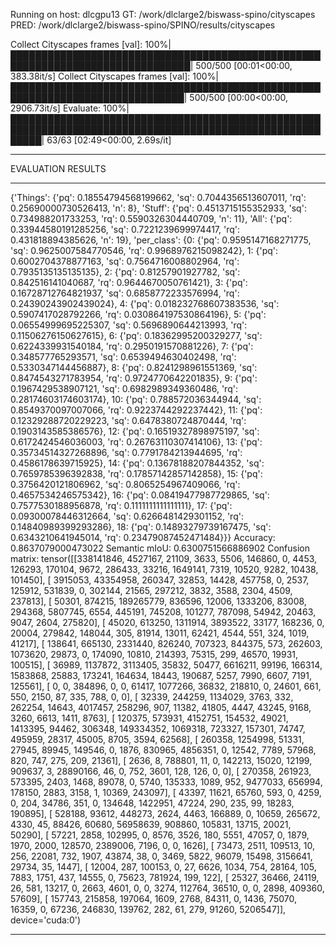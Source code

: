 Running on host: dlcgpu13
GT: /work/dlclarge2/biswass-spino/cityscapes
PRED: /work/dlclarge2/biswass-spino/SPINO/results/cityscapes

Collect Cityscapes frames [val]: 100%|███████████████████████████████████████████████████████████████████████████████| 500/500 [00:01<00:00, 383.38it/s]
Collect Cityscapes frames [val]: 100%|██████████████████████████████████████████████████████████████████████████████| 500/500 [00:00<00:00, 2906.73it/s]
Evaluate: 100%|█████████████████████████████████████████████████████████████████████████████████████████████████████████| 63/63 [02:49<00:00,  2.69s/it]
******************
EVALUATION RESULTS
******************
{'Things': {'pq': 0.18554794568199662, 'sq': 0.7044356513607011, 'rq': 0.25690000730526413, 'n': 8}, 'Stuff': {'pq': 0.4513715155352933, 'sq': 0.734988201733253, 'rq': 0.5590326304440709, 'n': 11}, 'All': {'pq': 0.33944580191285256, 'sq': 0.7221239699974417, 'rq': 0.431818894385626, 'n': 19}, 'per_class': {0: {'pq': 0.9595147168271775, 'sq': 0.9625007584770546, 'rq': 0.9968976215098242}, 1: {'pq': 0.6002704378877163, 'sq': 0.7564716008802964, 'rq': 0.7935135135135135}, 2: {'pq': 0.81257901927782, 'sq': 0.842516141040687, 'rq': 0.9644670050761421}, 3: {'pq': 0.16728712764821937, 'sq': 0.6858772233576994, 'rq': 0.24390243902439024}, 4: {'pq': 0.018232768607383536, 'sq': 0.5907417028792266, 'rq': 0.030864197530864196}, 5: {'pq': 0.06554999695225307, 'sq': 0.5696890644213993, 'rq': 0.11506276150627615}, 6: {'pq': 0.18362995200329277, 'sq': 0.6224339931540184, 'rq': 0.2950191570881226}, 7: {'pq': 0.348577765293571, 'sq': 0.6539494630402498, 'rq': 0.5330347144456887}, 8: {'pq': 0.8241298961551369, 'sq': 0.8474543271783954, 'rq': 0.9724770642201835}, 9: {'pq': 0.1967429538907121, 'sq': 0.6982989349360486, 'rq': 0.28174603174603174}, 10: {'pq': 0.788572036344944, 'sq': 0.8549370097007066, 'rq': 0.9223744292237442}, 11: {'pq': 0.12329288720229223, 'sq': 0.6478380724870444, 'rq': 0.1903143585386576}, 12: {'pq': 0.16519327898975197, 'sq': 0.6172424546036003, 'rq': 0.26763110307414106}, 13: {'pq': 0.35734514327268896, 'sq': 0.7791784213944695, 'rq': 0.4586178639715925}, 14: {'pq': 0.13678188207844352, 'sq': 0.7659785396392838, 'rq': 0.17857142857142858}, 15: {'pq': 0.3756420121806962, 'sq': 0.8065254967409066, 'rq': 0.4657534246575342}, 16: {'pq': 0.08419477987729865, 'sq': 0.7577530188956878, 'rq': 0.1111111111111111}, 17: {'pq': 0.09300078446312664, 'sq': 0.6266481429301152, 'rq': 0.14840989399293286}, 18: {'pq': 0.14893279739167475, 'sq': 0.6343210641945014, 'rq': 0.23479087452471484}}}
Accuracy: 0.8637079000473022
Semantic mIoU: 0.6300751566886902
Confusion matrix:
tensor([[338141846,   4527167,     21109,      3633,      5506,    146860,
                 0,      4453,    126293,    170104,      9672,    286433,
             33216,   1649141,      7319,     10520,      9282,     10438,
            101450],
        [  3915053,  43354958,    260347,     32853,     14428,    457758,
                 0,      2537,    125912,    531839,         0,    302144,
             21565,    297212,      3832,      3588,      2304,      4509,
            237813],
        [    50301,    874215, 189265779,    836596,     12006,   1333206,
             83008,    294368,   5807745,      6554,    445191,    745208,
            101277,    787098,     54942,     20463,      9047,      2604,
            275820],
        [    45020,    613250,   1311914,   3893522,     33177,    168236,
                 0,     20004,    279842,    148044,       305,     81914,
             13011,     62421,      4544,       551,       324,      1019,
             41217],
        [   138641,    665130,   2331440,    826240,    707323,    844375,
               573,    262603,   1073620,     29873,         0,    174090,
             10810,    214393,     75315,       299,     46570,     19931,
            100515],
        [    36989,   1137872,   3113405,     35832,     50477,   6616211,
             99196,    166314,   1583868,     25883,    173241,    164634,
             18443,    190687,      5257,      7990,      6607,      7191,
            125561],
        [        0,         0,    384896,         0,         0,     61417,
           1077266,     36832,    218810,         0,     24601,       661,
               550,      2150,        87,       335,       788,         0,
                 0],
        [    32339,    244259,   1134029,      3763,       332,    262254,
             14643,   4017457,    258296,       907,     11382,     41805,
              4447,     43245,      9168,      3260,      6613,      1411,
              8763],
        [   120375,    573931,   4152751,    154532,     49021,   1413395,
             94462,    306348, 149334352,   1069318,    723327,    157301,
             74747,    495959,     28317,     45005,      8705,      3594,
             62568],
        [   260358,   1254998,     51331,     27945,     89945,    149546,
                 0,      1876,    830965,   4856351,         0,     12542,
              7789,     57968,       820,       747,       275,       209,
             21361],
        [     2636,         8,    788801,        11,         0,    142213,
             15020,     12199,    909637,         3,  28890166,        46,
                 0,       752,      3601,       128,       126,         0,
                 0],
        [   270358,    261923,    573395,      2403,      1468,     89078,
                 0,      5740,    135333,      1089,       952,   9477033,
            656994,    178150,      2883,      3158,         1,     10369,
            243097],
        [    43397,     11621,     65760,       593,         0,      4259,
                 0,       204,     34786,       351,         0,    134648,
           1422951,     47224,       290,       235,        99,     18283,
            190895],
        [   528188,     93612,    448273,      2624,      4463,    166889,
                 0,     10659,    265672,      4330,        45,     88426,
             60680,  56958639,    908860,    105831,     13715,     20021,
             50290],
        [    57221,      2858,    102995,         0,      8576,      3526,
               180,      5551,     47057,         0,      1879,      1970,
              2000,    128570,   2389006,      7196,         0,         0,
              1626],
        [    73473,      2511,    109513,        10,       256,     22081,
               732,      1907,     43874,        38,         0,      3469,
              5822,     96079,     15498,   3156641,     29734,        35,
              1447],
        [    12004,       287,    100153,         0,        27,      6626,
              1034,       754,     28164,       105,      7883,      1751,
               437,     14555,         0,     75623,    781924,       199,
               122],
        [    25327,     36466,     24119,        26,       581,     13217,
                 0,      2663,      4601,         0,         0,      3274,
            112764,     36510,         0,         0,      2898,    409360,
             57609],
        [   157743,    215858,    197064,      1609,      2768,     84311,
                 0,      1436,     75070,     16359,         0,     67236,
            246830,    139762,       282,        61,       279,     91260,
           5206547]], device='cuda:0')
******************